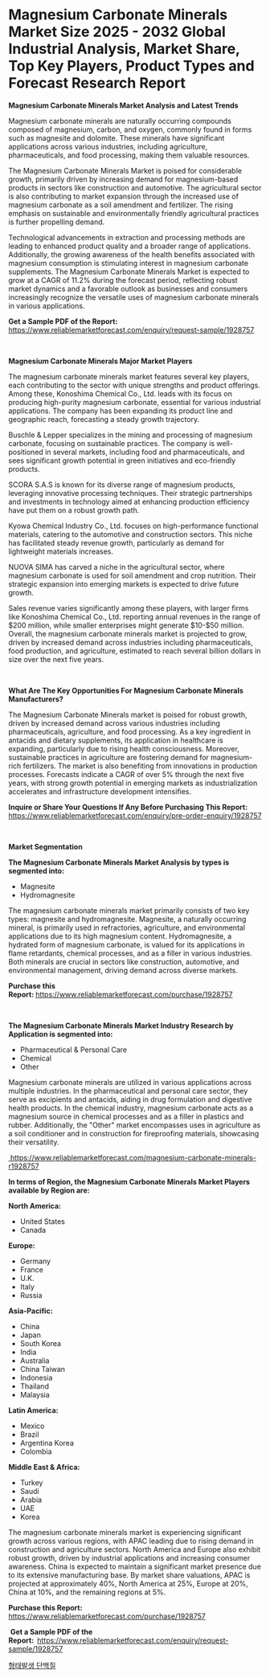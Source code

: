 <p><h1>Magnesium Carbonate Minerals Market Size 2025 - 2032 Global Industrial Analysis, Market Share, Top Key Players, Product Types and Forecast Research Report</h1></p><p><strong>Magnesium Carbonate Minerals Market Analysis and Latest Trends</strong></p>
<p><p>Magnesium carbonate minerals are naturally occurring compounds composed of magnesium, carbon, and oxygen, commonly found in forms such as magnesite and dolomite. These minerals have significant applications across various industries, including agriculture, pharmaceuticals, and food processing, making them valuable resources.</p><p>The Magnesium Carbonate Minerals Market is poised for considerable growth, primarily driven by increasing demand for magnesium-based products in sectors like construction and automotive. The agricultural sector is also contributing to market expansion through the increased use of magnesium carbonate as a soil amendment and fertilizer. The rising emphasis on sustainable and environmentally friendly agricultural practices is further propelling demand.</p><p>Technological advancements in extraction and processing methods are leading to enhanced product quality and a broader range of applications. Additionally, the growing awareness of the health benefits associated with magnesium consumption is stimulating interest in magnesium carbonate supplements. The Magnesium Carbonate Minerals Market is expected to grow at a CAGR of 11.2% during the forecast period, reflecting robust market dynamics and a favorable outlook as businesses and consumers increasingly recognize the versatile uses of magnesium carbonate minerals in various applications.</p></p>
<p><strong>Get a Sample PDF of the Report:&nbsp;</strong> <a href="https://www.reliablemarketforecast.com/enquiry/request-sample/1928757?utm_campaign=1080&utm_medium=2&utm_source=Github&utm_content=ia&utm_term=16012025&utm_id=magnesium-carbonate-minerals">https://www.reliablemarketforecast.com/enquiry/request-sample/1928757</a></p>
<p>&nbsp;</p>
<p><strong>Magnesium Carbonate Minerals Major Market Players</strong></p>
<p><p>The magnesium carbonate minerals market features several key players, each contributing to the sector with unique strengths and product offerings. Among these, Konoshima Chemical Co., Ltd. leads with its focus on producing high-purity magnesium carbonate, essential for various industrial applications. The company has been expanding its product line and geographic reach, forecasting a steady growth trajectory.</p><p>Buschle & Lepper specializes in the mining and processing of magnesium carbonate, focusing on sustainable practices. The company is well-positioned in several markets, including food and pharmaceuticals, and sees significant growth potential in green initiatives and eco-friendly products.</p><p>SCORA S.A.S is known for its diverse range of magnesium products, leveraging innovative processing techniques. Their strategic partnerships and investments in technology aimed at enhancing production efficiency have put them on a robust growth path.</p><p>Kyowa Chemical Industry Co., Ltd. focuses on high-performance functional materials, catering to the automotive and construction sectors. This niche has facilitated steady revenue growth, particularly as demand for lightweight materials increases.</p><p>NUOVA SIMA has carved a niche in the agricultural sector, where magnesium carbonate is used for soil amendment and crop nutrition. Their strategic expansion into emerging markets is expected to drive future growth.</p><p>Sales revenue varies significantly among these players, with larger firms like Konoshima Chemical Co., Ltd. reporting annual revenues in the range of $200 million, while smaller enterprises might generate $10-$50 million. Overall, the magnesium carbonate minerals market is projected to grow, driven by increased demand across industries including pharmaceuticals, food production, and agriculture, estimated to reach several billion dollars in size over the next five years.</p></p>
<p>&nbsp;</p>
<p><strong>What Are The Key Opportunities For Magnesium Carbonate Minerals Manufacturers?</strong></p>
<p><p>The Magnesium Carbonate Minerals market is poised for robust growth, driven by increased demand across various industries including pharmaceuticals, agriculture, and food processing. As a key ingredient in antacids and dietary supplements, its application in healthcare is expanding, particularly due to rising health consciousness. Moreover, sustainable practices in agriculture are fostering demand for magnesium-rich fertilizers. The market is also benefiting from innovations in production processes. Forecasts indicate a CAGR of over 5% through the next five years, with strong growth potential in emerging markets as industrialization accelerates and infrastructure development intensifies.</p></p>
<p><strong>Inquire or Share Your Questions If Any Before Purchasing This Report:</strong> <a href="https://www.reliablemarketforecast.com/enquiry/pre-order-enquiry/1928757?utm_campaign=1080&utm_medium=2&utm_source=Github&utm_content=ia&utm_term=16012025&utm_id=magnesium-carbonate-minerals">https://www.reliablemarketforecast.com/enquiry/pre-order-enquiry/1928757</a></p>
<p>&nbsp;</p>
<p><strong>Market Segmentation</strong></p>
<p><strong>The Magnesium Carbonate Minerals Market Analysis by types is segmented into:</strong></p>
<p><ul><li>Magnesite</li><li>Hydromagnesite</li></ul></p>
<p><p>The magnesium carbonate minerals market primarily consists of two key types: magnesite and hydromagnesite. Magnesite, a naturally occurring mineral, is primarily used in refractories, agriculture, and environmental applications due to its high magnesium content. Hydromagnesite, a hydrated form of magnesium carbonate, is valued for its applications in flame retardants, chemical processes, and as a filler in various industries. Both minerals are crucial in sectors like construction, automotive, and environmental management, driving demand across diverse markets.</p></p>
<p><strong>Purchase this Report:&nbsp;</strong><a href="https://www.reliablemarketforecast.com/purchase/1928757?utm_campaign=1080&utm_medium=2&utm_source=Github&utm_content=ia&utm_term=16012025&utm_id=magnesium-carbonate-minerals">https://www.reliablemarketforecast.com/purchase/1928757</a></p>
<p>&nbsp;</p>
<p><strong>The Magnesium Carbonate Minerals Market Industry Research by Application is segmented into:</strong></p>
<p><ul><li>Pharmaceutical & Personal Care</li><li>Chemical</li><li>Other</li></ul></p>
<p><p>Magnesium carbonate minerals are utilized in various applications across multiple industries. In the pharmaceutical and personal care sector, they serve as excipients and antacids, aiding in drug formulation and digestive health products. In the chemical industry, magnesium carbonate acts as a magnesium source in chemical processes and as a filler in plastics and rubber. Additionally, the "Other" market encompasses uses in agriculture as a soil conditioner and in construction for fireproofing materials, showcasing their versatility.</p></p>
<p><a href="https://www.reliablemarketforecast.com/magnesium-carbonate-minerals-r1928757?utm_campaign=1080&utm_medium=2&utm_source=Github&utm_content=ia&utm_term=16012025&utm_id=magnesium-carbonate-minerals">&nbsp;https://www.reliablemarketforecast.com/magnesium-carbonate-minerals-r1928757</a></p>
<p><strong>In terms of Region, the Magnesium Carbonate Minerals Market Players available by Region are:</strong></p>
<p>
    <p> <strong> North America: </strong>
        <ul>
            <li>United States</li>
            <li>Canada</li>
        </ul>
        </p> 
    <p> <strong> Europe: </strong>
        <ul>
            <li>Germany</li>
            <li>France</li>
            <li>U.K.</li>
            <li>Italy</li>
            <li>Russia</li>
        </ul>
        </p> 
    <p> <strong> Asia-Pacific: </strong>
        <ul>
            <li>China</li>
            <li>Japan</li>
            <li>South Korea</li>
            <li>India</li>
            <li>Australia</li>
            <li>China Taiwan</li>
            <li>Indonesia</li>
            <li>Thailand</li>
            <li>Malaysia</li>
        </ul>
        </p> 
    <p> <strong> Latin America: </strong>
        <ul>
            <li>Mexico</li>
            <li>Brazil</li>
            <li>Argentina Korea</li>
            <li>Colombia</li>
        </ul>
        </p> 
    <p> <strong> Middle East & Africa: </strong>
        <ul>
            <li>Turkey</li>
            <li>Saudi</li>
            <li>Arabia</li>
            <li>UAE</li>
            <li>Korea</li>
        </ul>
    </p>
    </p>
<p><p>The magnesium carbonate minerals market is experiencing significant growth across various regions, with APAC leading due to rising demand in construction and agriculture sectors. North America and Europe also exhibit robust growth, driven by industrial applications and increasing consumer awareness. China is expected to maintain a significant market presence due to its extensive manufacturing base. By market share valuations, APAC is projected at approximately 40%, North America at 25%, Europe at 20%, China at 10%, and the remaining regions at 5%.</p></p>
<p><strong>Purchase this Report: </strong><a href="https://www.reliablemarketforecast.com/purchase/1928757?utm_campaign=1080&utm_medium=2&utm_source=Github&utm_content=ia&utm_term=16012025&utm_id=magnesium-carbonate-minerals">https://www.reliablemarketforecast.com/purchase/1928757</a></p>
<p>&nbsp;<strong>Get a Sample PDF of the Report:&nbsp;&nbsp;</strong><a href="https://www.reliablemarketforecast.com/enquiry/request-sample/1928757?utm_campaign=1080&utm_medium=2&utm_source=Github&utm_content=ia&utm_term=16012025&utm_id=magnesium-carbonate-minerals">https://www.reliablemarketforecast.com/enquiry/request-sample/1928757</a></p>
<p><strong></strong></p>
<p><p><a href="https://github.com/sougarounis/Market-Research-Report-List-6/blob/main/601028231316.md?utm_campaign=1080&utm_medium=2&utm_source=Github&utm_content=ia&utm_term=16012025&utm_id=magnesium-carbonate-minerals">형태발생 단백질</a></p></p>